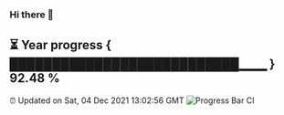 ### Hi there 👋
⏳ Year progress { ███████████████████████████▁▁▁ } 92.48 %
---
⏰ Updated on Sat, 04 Dec 2021 13:02:56 GMT
![Progress Bar CI](https://github.com/liununu/liununu/workflows/Progress%20Bar%20CI/badge.svg)

